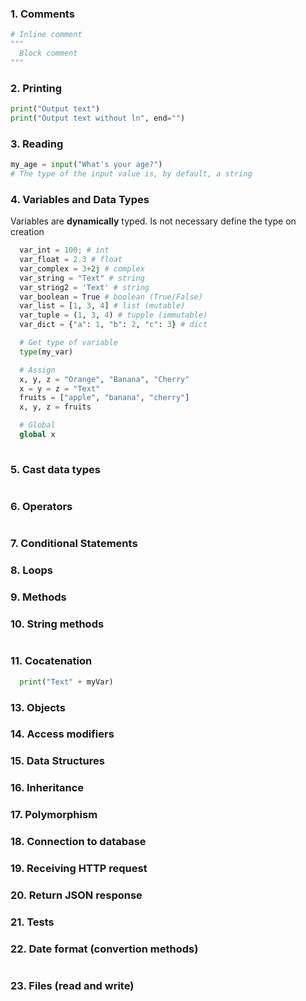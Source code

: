 ### 1. Comments ###
```python
# Inline comment
"""
  Block comment
"""
```

### 2. Printing ###
```python
print("Output text")
print("Output text without ln", end="")
```

### 3. Reading ###
```python
my_age = input("What's your age?")
# The type of the input value is, by default, a string
```
### 4. Variables and Data Types ###
Variables are **dynamically** typed. Is not necessary define the type on creation
```python
  var_int = 100; # int
  var_float = 2.3 # float
  var_complex = 3+2j # complex
  var_string = "Text" # string
  var_string2 = 'Text' # string
  var_boolean = True # boolean (True/False)
  var_list = [1, 3, 4] # list (mutable)
  var_tuple = (1, 3, 4) # tupple (immutable)
  var_dict = {"a": 1, "b": 2, "c": 3} # dict

  # Get type of variable
  type(my_var)

  # Assign
  x, y, z = "Orange", "Banana", "Cherry"
  x = y = z = "Text"
  fruits = ["apple", "banana", "cherry"]
  x, y, z = fruits

  # Global
  global x
  
```

### 5. Cast data types ### 
```python

```
### 6. Operators ###
```python

```

### 7. Conditional Statements ###
### 8. Loops ###
### 9. Methods ###
### 10. String methods ###
```python

```
### 11. Cocatenation ###
```python
  print("Text" + myVar)
```

### 13. Objects ###
### 14. Access modifiers ###
### 15. Data Structures ###
### 16. Inheritance ###
### 17. Polymorphism ###
### 18. Connection to database ###
### 19. Receiving HTTP request ###
### 20. Return JSON response ###
### 21. Tests ###
### 22. Date format (convertion methods) ###

```python

```
### 23. Files (read and write) ###


